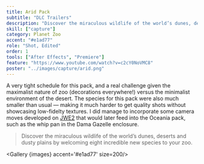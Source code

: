 ```yaml
---
title: Arid Pack
subtitle: "DLC Trailers"
description: "Discover the miraculous wildlife of the world’s dunes, deserts and dusty plains by welcoming eight incredible new species to your zoo"
skill: ["capture"]
category: Planet Zoo
accent: "#e1ad77"
role: "Shot, Edited"
order: 1
tools: ["After Effects", "Premiere"]
feature: "https://www.youtube.com/watch?v=c2cY0NoVMC8"
poster: "../images/capture/arid.png"
---
```


<script>
  import YouTube from '$lib/components/YouTube.svelte';
  import Gallery from '$lib/components/Gallery.svelte';
  const images = [
    {src: "../images/capture/porcupine.png", alt: 'Porcupines in Zoo', width: 200},
    {src: "../images/capture/capturereel.png", alt: 'Dama Gazelle'},
  ]
</script>

A very tight schedule for this pack, and a real challenge given the maximalist nature of zoo (decorations everywhere!) versus the minimalist environment of the desert. The species for this pack were also much smaller than usual — making it much harder to get quality shots without showcasing low-fidelty textures. I did manage to incorporate some camera moves developed on [JWE2](/project/jwe2) that would later feed into the Oceania pack, such as the whip pan in the Dama Gazelle enclosure.

> Discover the miraculous wildlife of the world’s dunes, deserts and dusty plains by welcoming eight incredible new species to your zoo.

<YouTube url="https://www.youtube.com/watch?v=YsYsKv67usE" />

<Gallery {images} accent='#e1ad77' size=200/>
